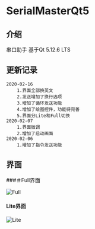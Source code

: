 # SerialMasterQt5

## 介绍
串口助手
	基于Qt 5.12.6 LTS

## 更新记录
	2020-02-16
		1.界面全部换英文
		2.发送增加了换行选项
		3.增加了循环发送功能
		4.增加了绘图控件，功能待完善
		5.界面分Lite和Full切换
	2020-02-07
		1.界面微调
		2.增加了启动画面
	2020-02-06 
		1.增加了指令发送功能

## 界面
###＃Full界面

![Full](http://logicpi-img.21up.cn/blog_pic/20200216224353.png)

#### Lite界面

![Lite](http://logicpi-img.21up.cn/blog_pic/20200216224229.png)